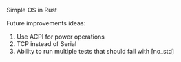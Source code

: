 Simple OS in Rust

Future improvements ideas:
1) Use ACPI for power operations
2) TCP instead of Serial
3) Ability to run multiple tests that should fail with [no_std]